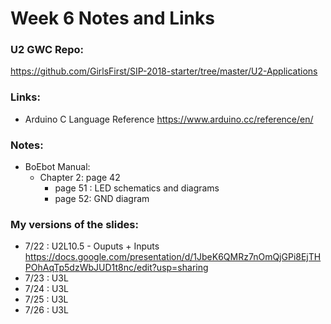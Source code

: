 # Week 6 Notes and Links

### U2 GWC Repo:
https://github.com/GirlsFirst/SIP-2018-starter/tree/master/U2-Applications

### Links:
- Arduino C Language Reference
	https://www.arduino.cc/reference/en/

### Notes:
- BoEbot Manual:
	- Chapter 2: page 42
		- page 51 : LED schematics and diagrams
		- page 52: GND diagram


### My versions of the slides:
- 7/22 : U2L10.5 - Ouputs + Inputs
	https://docs.google.com/presentation/d/1JbeK6QMRz7nOmQjGPi8EjTHPOhAqTp5dzWbJUD1t8nc/edit?usp=sharing
- 7/23 : U3L
- 7/24 : U3L
- 7/25 : U3L
- 7/26 : U3L
